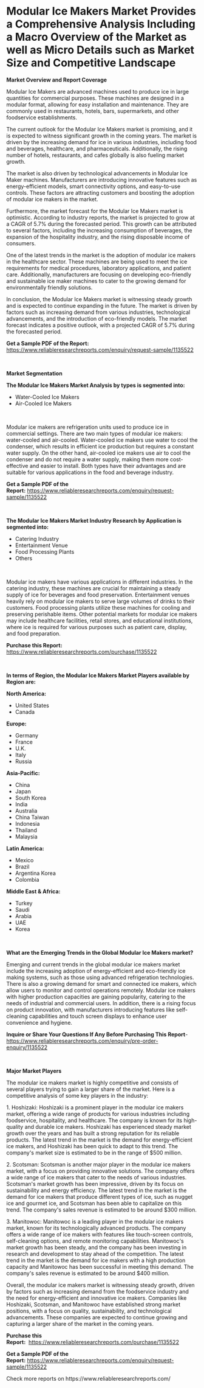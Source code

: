 <p><h1>Modular Ice Makers Market Provides a Comprehensive Analysis Including a Macro Overview of the Market as well as Micro Details such as Market Size and Competitive Landscape</h1></p><p><strong>Market Overview and Report Coverage</strong></p>
<p><p>Modular Ice Makers are advanced machines used to produce ice in large quantities for commercial purposes. These machines are designed in a modular format, allowing for easy installation and maintenance. They are commonly used in restaurants, hotels, bars, supermarkets, and other foodservice establishments.</p><p>The current outlook for the Modular Ice Makers market is promising, and it is expected to witness significant growth in the coming years. The market is driven by the increasing demand for ice in various industries, including food and beverages, healthcare, and pharmaceuticals. Additionally, the rising number of hotels, restaurants, and cafes globally is also fueling market growth.</p><p>The market is also driven by technological advancements in Modular Ice Maker machines. Manufacturers are introducing innovative features such as energy-efficient models, smart connectivity options, and easy-to-use controls. These factors are attracting customers and boosting the adoption of modular ice makers in the market.</p><p>Furthermore, the market forecast for the Modular Ice Makers market is optimistic. According to industry reports, the market is projected to grow at a CAGR of 5.7% during the forecasted period. This growth can be attributed to several factors, including the increasing consumption of beverages, the expansion of the hospitality industry, and the rising disposable income of consumers.</p><p>One of the latest trends in the market is the adoption of modular ice makers in the healthcare sector. These machines are being used to meet the ice requirements for medical procedures, laboratory applications, and patient care. Additionally, manufacturers are focusing on developing eco-friendly and sustainable ice maker machines to cater to the growing demand for environmentally friendly solutions.</p><p>In conclusion, the Modular Ice Makers market is witnessing steady growth and is expected to continue expanding in the future. The market is driven by factors such as increasing demand from various industries, technological advancements, and the introduction of eco-friendly models. The market forecast indicates a positive outlook, with a projected CAGR of 5.7% during the forecasted period.</p></p>
<p><strong>Get a Sample PDF of the Report:</strong> <a href="https://www.reliableresearchreports.com/enquiry/request-sample/1135522">https://www.reliableresearchreports.com/enquiry/request-sample/1135522</a></p>
<p>&nbsp;</p>
<p><strong>Market Segmentation</strong></p>
<p><strong>The Modular Ice Makers Market Analysis by types is segmented into:</strong></p>
<p><ul><li>Water-Cooled Ice Makers</li><li>Air-Cooled Ice Makers</li></ul></p>
<p>&nbsp;</p>
<p><p>Modular ice makers are refrigeration units used to produce ice in commercial settings. There are two main types of modular ice makers: water-cooled and air-cooled. Water-cooled ice makers use water to cool the condenser, which results in efficient ice production but requires a constant water supply. On the other hand, air-cooled ice makers use air to cool the condenser and do not require a water supply, making them more cost-effective and easier to install. Both types have their advantages and are suitable for various applications in the food and beverage industry.</p></p>
<p><strong>Get a Sample PDF of the Report:</strong>&nbsp;<a href="https://www.reliableresearchreports.com/enquiry/request-sample/1135522">https://www.reliableresearchreports.com/enquiry/request-sample/1135522</a></p>
<p>&nbsp;</p>
<p><strong>The Modular Ice Makers Market Industry Research by Application is segmented into:</strong></p>
<p><ul><li>Catering Industry</li><li>Entertainment Venue</li><li>Food Processing Plants</li><li>Others</li></ul></p>
<p>&nbsp;</p>
<p><p>Modular ice makers have various applications in different industries. In the catering industry, these machines are crucial for maintaining a steady supply of ice for beverages and food preservation. Entertainment venues heavily rely on modular ice makers to serve large volumes of drinks to their customers. Food processing plants utilize these machines for cooling and preserving perishable items. Other potential markets for modular ice makers may include healthcare facilities, retail stores, and educational institutions, where ice is required for various purposes such as patient care, display, and food preparation.</p></p>
<p><strong>Purchase this Report:</strong>&nbsp; <a href="https://www.reliableresearchreports.com/purchase/1135522">https://www.reliableresearchreports.com/purchase/1135522</a></p>
<p>&nbsp;</p>
<p><strong>In terms of Region, the Modular Ice Makers Market Players available by Region are:</strong></p>
<p>
    <p> <strong> North America: </strong>
        <ul>
            <li>United States</li>
            <li>Canada</li>
        </ul>
        </p> 
    <p> <strong> Europe: </strong>
        <ul>
            <li>Germany</li>
            <li>France</li>
            <li>U.K.</li>
            <li>Italy</li>
            <li>Russia</li>
        </ul>
        </p> 
    <p> <strong> Asia-Pacific: </strong>
        <ul>
            <li>China</li>
            <li>Japan</li>
            <li>South Korea</li>
            <li>India</li>
            <li>Australia</li>
            <li>China Taiwan</li>
            <li>Indonesia</li>
            <li>Thailand</li>
            <li>Malaysia</li>
        </ul>
        </p> 
    <p> <strong> Latin America: </strong>
        <ul>
            <li>Mexico</li>
            <li>Brazil</li>
            <li>Argentina Korea</li>
            <li>Colombia</li>
        </ul>
        </p> 
    <p> <strong> Middle East & Africa: </strong>
        <ul>
            <li>Turkey</li>
            <li>Saudi</li>
            <li>Arabia</li>
            <li>UAE</li>
            <li>Korea</li>
        </ul>
    </p>
    </p>
<p>&nbsp;</p>
<p><strong>What are the Emerging Trends in the Global Modular Ice Makers market?</strong></p>
<p><p>Emerging and current trends in the global modular ice makers market include the increasing adoption of energy-efficient and eco-friendly ice making systems, such as those using advanced refrigeration technologies. There is also a growing demand for smart and connected ice makers, which allow users to monitor and control operations remotely. Modular ice makers with higher production capacities are gaining popularity, catering to the needs of industrial and commercial users. In addition, there is a rising focus on product innovation, with manufacturers introducing features like self-cleaning capabilities and touch screen displays to enhance user convenience and hygiene.</p></p>
<p><strong>Inquire or Share Your Questions If Any Before Purchasing This Report</strong>- <a href="https://www.reliableresearchreports.com/enquiry/pre-order-enquiry/1135522">https://www.reliableresearchreports.com/enquiry/pre-order-enquiry/1135522</a></p>
<p>&nbsp;</p>
<p><strong>Major Market Players</strong></p>
<p><p>The modular ice makers market is highly competitive and consists of several players trying to gain a larger share of the market. Here is a competitive analysis of some key players in the industry:</p><p>1. Hoshizaki: Hoshizaki is a prominent player in the modular ice makers market, offering a wide range of products for various industries including foodservice, hospitality, and healthcare. The company is known for its high-quality and durable ice makers. Hoshizaki has experienced steady market growth over the years and has built a strong reputation for its reliable products. The latest trend in the market is the demand for energy-efficient ice makers, and Hoshizaki has been quick to adapt to this trend. The company's market size is estimated to be in the range of $500 million.</p><p>2. Scotsman: Scotsman is another major player in the modular ice makers market, with a focus on providing innovative solutions. The company offers a wide range of ice makers that cater to the needs of various industries. Scotsman's market growth has been impressive, driven by its focus on sustainability and energy efficiency. The latest trend in the market is the demand for ice makers that produce different types of ice, such as nugget ice and gourmet ice, and Scotsman has been able to capitalize on this trend. The company's sales revenue is estimated to be around $300 million.</p><p>3. Manitowoc: Manitowoc is a leading player in the modular ice makers market, known for its technologically advanced products. The company offers a wide range of ice makers with features like touch-screen controls, self-cleaning options, and remote monitoring capabilities. Manitowoc's market growth has been steady, and the company has been investing in research and development to stay ahead of the competition. The latest trend in the market is the demand for ice makers with a high production capacity and Manitowoc has been successful in meeting this demand. The company's sales revenue is estimated to be around $400 million.</p><p>Overall, the modular ice makers market is witnessing steady growth, driven by factors such as increasing demand from the foodservice industry and the need for energy-efficient and innovative ice makers. Companies like Hoshizaki, Scotsman, and Manitowoc have established strong market positions, with a focus on quality, sustainability, and technological advancements. These companies are expected to continue growing and capturing a larger share of the market in the coming years.</p></p>
<p><strong>Purchase this Report:</strong>&nbsp;&nbsp;<a href="https://www.reliableresearchreports.com/purchase/1135522">https://www.reliableresearchreports.com/purchase/1135522</a></p>
<p></p>
<p><strong>Get a Sample PDF of the Report:</strong>&nbsp;<a href="https://www.reliableresearchreports.com/enquiry/request-sample/1135522">https://www.reliableresearchreports.com/enquiry/request-sample/1135522</a></p>
<p>Check more reports on https://www.reliableresearchreports.com/</p>
